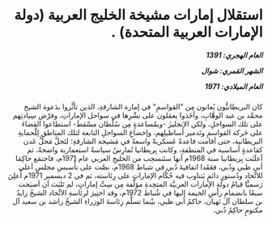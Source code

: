 <h1 dir="rtl">استقلال إمارات مشيخة الخليج العربية (دولة الإمارات العربية المتحدة)  .</h1>

<h5 dir="rtl">العام الهجري:  1391

الشهر القمري: شوال

العام الميلادي: 1971</h5>

<p dir="rtl">كان البريطانيُّون يُعانون مِن "القواسمِ" في إمارة الشارقةِ، الذين تأثَّروا بدَعوة الشيخ محمَّد بن عبد الوهَّابِ، وأخَذوا يعمَلون على نشْرِها في سواحل الإماراتِ، وفرْضِ سِيادتِهم على تلك السواحلِ، ولكن الإنجليزَ -وبمُساعدةٍ مِن سُلْطان مسْقطَ- استطاعوا القضاءَ على حَركة القواسمِ وتَدمير أساطيلِهم، وإخضاعِ السواحلِ التابعة لتلك المناطقِ لِلْحمايةِ البريطانية، حتى أقامت قاعدةً عَسكريةً واسعةً في مَشيخة الشارقةِ؛ لتَحلَّ مَحلَّ عَدن كقاعدةٍ أساسية في المنطقةِ، وكانت بِريطانيا تُمارِسُ سياسةً استعمارية واضحةً، ثم أعلَنَت بِريطانيا سنة 1968م أنها ستَنسحِب من الخليجِ العربي عام 1971م، فاجتمَع حاكِمَا أبي ظبي ودُبي، فعَقَدا اتفاقيةَ دُبي في شباط 1968م، نصَّت على تأْسيسِ مجلسٍ أعلى للاتِّحاد ودُستورٍ دائمٍ يَتناوب فيه حُكَّام الإماراتِ على رِئاسته، ثم في 2 ديسمبر 1971م أُعلِنَ رَسميًّا قيامُ دولةِ الإمارات العربيَّة المتحِدةِ مؤلَّفة مِن سِتِّ إماراتٍ، لم تَلبَث أن أصبَحت سبعًا بانضمامِ رأسِ الخيمة إليها في شُباط 1972م، وقد اختِيرَ لرئاسةِ الاتِّحاد الشيخُ زايدُ بن سلطان آل نَهيان، حاكمُ أبي ظبي، بيْنما تسلَّم رِئاسةَ الوزراءِ الشيخُ راشد بن سعيد آل مكتومٍ حاكِمُ دُبي.</p></br>
